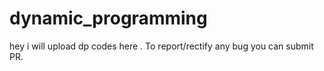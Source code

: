 # dynamic_programming
hey i will upload dp codes here .
To report/rectify any bug you can submit PR.
